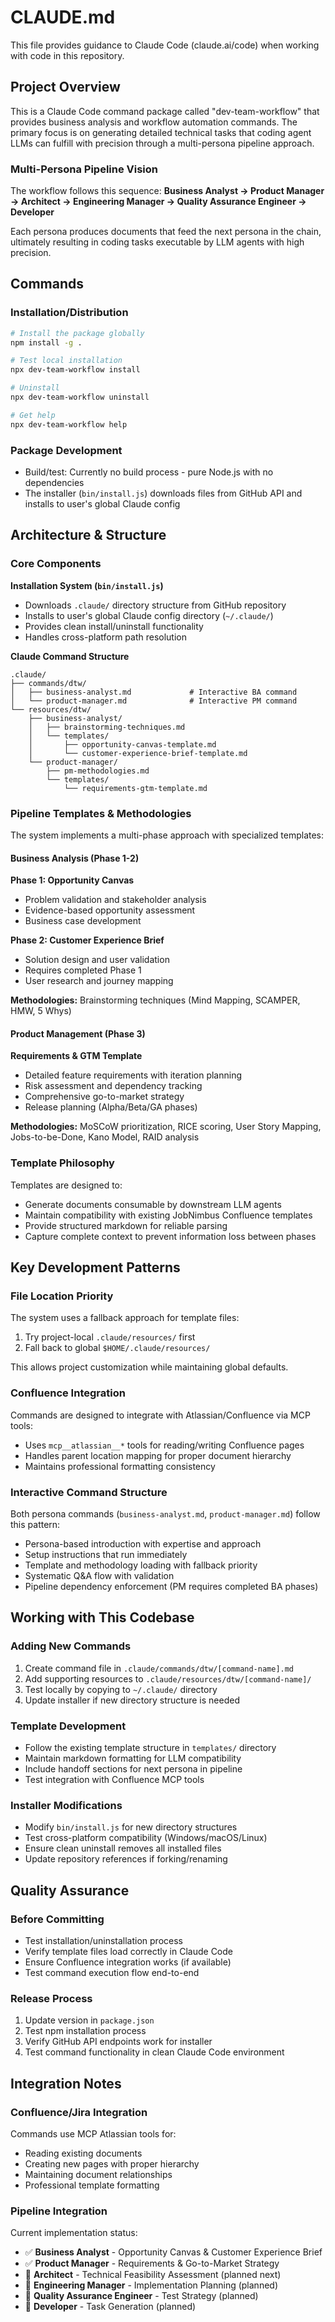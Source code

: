 # CLAUDE.md

This file provides guidance to Claude Code (claude.ai/code) when working with code in this repository.

## Project Overview

This is a Claude Code command package called "dev-team-workflow" that provides business analysis and workflow automation commands. The primary focus is on generating detailed technical tasks that coding agent LLMs can fulfill with precision through a multi-persona pipeline approach.

### Multi-Persona Pipeline Vision
The workflow follows this sequence:
**Business Analyst → Product Manager → Architect → Engineering Manager → Quality Assurance Engineer → Developer**

Each persona produces documents that feed the next persona in the chain, ultimately resulting in coding tasks executable by LLM agents with high precision.

## Commands

### Installation/Distribution
```bash
# Install the package globally
npm install -g .

# Test local installation 
npx dev-team-workflow install

# Uninstall
npx dev-team-workflow uninstall

# Get help
npx dev-team-workflow help
```

### Package Development
- Build/test: Currently no build process - pure Node.js with no dependencies
- The installer (`bin/install.js`) downloads files from GitHub API and installs to user's global Claude config

## Architecture & Structure

### Core Components

**Installation System (`bin/install.js`)**
- Downloads `.claude/` directory structure from GitHub repository
- Installs to user's global Claude config directory (`~/.claude/`)
- Provides clean install/uninstall functionality
- Handles cross-platform path resolution

**Claude Command Structure**
```
.claude/
├── commands/dtw/
│   ├── business-analyst.md             # Interactive BA command
│   └── product-manager.md              # Interactive PM command
└── resources/dtw/
    ├── business-analyst/
    │   ├── brainstorming-techniques.md
    │   └── templates/
    │       ├── opportunity-canvas-template.md
    │       └── customer-experience-brief-template.md
    └── product-manager/
        ├── pm-methodologies.md
        └── templates/
            └── requirements-gtm-template.md
```

### Pipeline Templates & Methodologies

The system implements a multi-phase approach with specialized templates:

#### Business Analysis (Phase 1-2)
**Phase 1: Opportunity Canvas**
- Problem validation and stakeholder analysis
- Evidence-based opportunity assessment
- Business case development

**Phase 2: Customer Experience Brief** 
- Solution design and user validation
- Requires completed Phase 1
- User research and journey mapping

**Methodologies:** Brainstorming techniques (Mind Mapping, SCAMPER, HMW, 5 Whys)

#### Product Management (Phase 3)
**Requirements & GTM Template**
- Detailed feature requirements with iteration planning
- Risk assessment and dependency tracking
- Comprehensive go-to-market strategy
- Release planning (Alpha/Beta/GA phases)

**Methodologies:** MoSCoW prioritization, RICE scoring, User Story Mapping, Jobs-to-be-Done, Kano Model, RAID analysis

### Template Philosophy

Templates are designed to:
- Generate documents consumable by downstream LLM agents
- Maintain compatibility with existing JobNimbus Confluence templates
- Provide structured markdown for reliable parsing
- Capture complete context to prevent information loss between phases

## Key Development Patterns

### File Location Priority
The system uses a fallback approach for template files:
1. Try project-local `.claude/resources/` first
2. Fall back to global `$HOME/.claude/resources/`

This allows project customization while maintaining global defaults.

### Confluence Integration
Commands are designed to integrate with Atlassian/Confluence via MCP tools:
- Uses `mcp__atlassian__*` tools for reading/writing Confluence pages
- Handles parent location mapping for proper document hierarchy
- Maintains professional formatting consistency

### Interactive Command Structure
Both persona commands (`business-analyst.md`, `product-manager.md`) follow this pattern:
- Persona-based introduction with expertise and approach
- Setup instructions that run immediately
- Template and methodology loading with fallback priority
- Systematic Q&A flow with validation
- Pipeline dependency enforcement (PM requires completed BA phases)

## Working with This Codebase

### Adding New Commands
1. Create command file in `.claude/commands/dtw/[command-name].md`
2. Add supporting resources to `.claude/resources/dtw/[command-name]/`
3. Test locally by copying to `~/.claude/` directory
4. Update installer if new directory structure is needed

### Template Development
- Follow the existing template structure in `templates/` directory
- Maintain markdown formatting for LLM compatibility
- Include handoff sections for next persona in pipeline
- Test integration with Confluence MCP tools

### Installer Modifications
- Modify `bin/install.js` for new directory structures
- Test cross-platform compatibility (Windows/macOS/Linux)
- Ensure clean uninstall removes all installed files
- Update repository references if forking/renaming

## Quality Assurance

### Before Committing
- Test installation/uninstallation process
- Verify template files load correctly in Claude Code
- Ensure Confluence integration works (if available)
- Test command execution flow end-to-end

### Release Process
1. Update version in `package.json`
2. Test npm installation process
3. Verify GitHub API endpoints work for installer
4. Test command functionality in clean Claude Code environment

## Integration Notes

### Confluence/Jira Integration
Commands use MCP Atlassian tools for:
- Reading existing documents
- Creating new pages with proper hierarchy
- Maintaining document relationships
- Professional template formatting

### Pipeline Integration
Current implementation status:
- ✅ **Business Analyst** - Opportunity Canvas & Customer Experience Brief
- ✅ **Product Manager** - Requirements & Go-to-Market Strategy
- 🔄 **Architect** - Technical Feasibility Assessment (planned next)
- 🔄 **Engineering Manager** - Implementation Planning (planned)
- 🔄 **Quality Assurance Engineer** - Test Strategy (planned)
- 🔄 **Developer** - Task Generation (planned)